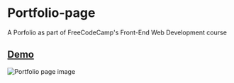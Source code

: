 # Portfolio-page
A Porfolio as part of FreeCodeCamp's Front-End Web Development course

## [Demo](https://suneel123.github.io/Portfolio-page/)

![Portfolio page image](/img/portfolio.png)
